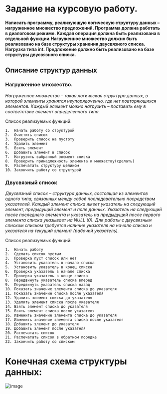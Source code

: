 # Задание на курсовую работу. 
**Написать программу, реализующую логическую структуру данных – нагруженное множество предложений. Программа должна работать в диалоговом режиме. Каждая операция должна быть реализована в отдельной функции.Нагруженное множество должно быть реализовано на базе структуры хранения двусвязного списка. Нагрузка типа int. 
Предложение должно быть реализовано на базе структуры двусвязного списка.**

## Описание структур данных 
 	
  ### Нагруженное множество. 
*Нагруженное множество – такая логическая структура данных, в которой элементы хранятся неупорядоченно, где нет повторяющихся элементов. Каждый элемент можно нагрузить – поставить ему в соответствие элемент определенного типа.*

Список реализуемых функций:  
``` 
1.	Начать работу со структурой
2.	Очистить список
3.	Проверить список на пустоту
4.	Удалить элемент
5.	Взять элемент
6.	Добавить элемент в список
7.	Нагрузить выбранный элемент списка
8.	Проверить принадлежность элемента к множеству(сделать)
9.	Распечатать структуру целиком
10.	Закончить работу со структурой
```
  ### Двусвязный список
*Двусвязный список – структура данных, состоящая из элементов одного типа, связанных между собой последовательно посредством указателей. Каждый элемент списка имеет указатель на следующий элемент, предыдущий элемент и поле данных. Указатель на следующий после последнего элемента и указатель на предыдущий после первого элемента списка указывает на NULL (0). Для работы с двусвязным списком списком требуется наличие указателя на начало списка и указателя на текущий элемент (рабочий указатель).*

Список реализуемых функций: 
```
1.	Начать работу
2.	Сделать список пустым
3.	Проверка пуст список или нет
4.	Установить указатель в начало списка
5.	Установить указатель в конец списка
6.	Проверка указатель в начале списка
7.	Проверка указатель в конце списка
8.	Передвинуть указатель списка вперед
9.	Передвинуть указатель списка назад
10.	Показать значение элемента списка до указателя
11.	Показать значение списка после указателя
12.	Удалить элемент списка до указателя
13.	Удалить элемент списка после указателя
14.	Взять элемент списка до указателя
15.	Взять элемент списка после указателя
16.	Изменить значение элемента списка до указателя
17.	Изменить значение элемента списка после указателя
18.	Добавить элемент до указателя
19.	Добавить элемент после указателя
20.	Распечатать список
21.	Распечатать список в обратном порядке
22.	Закончить работу со списком
```
# Конечная схема структуры данных:
![image](https://user-images.githubusercontent.com/61456215/149354905-fc9d9f36-c8d1-44af-ad77-9b7ec685fac3.png)

